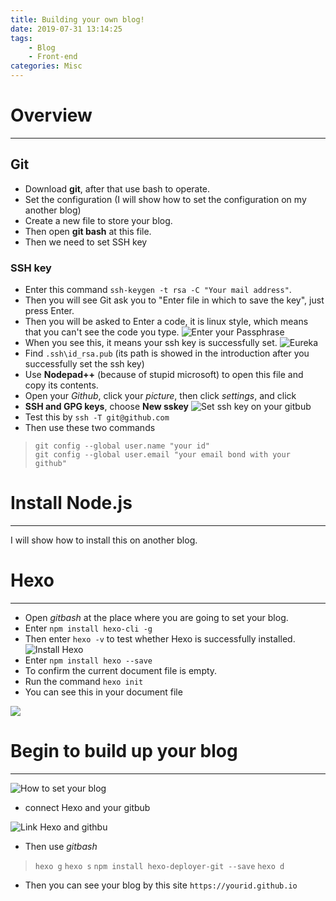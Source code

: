 ```yaml
---
title: Building your own blog!
date: 2019-07-31 13:14:25
tags: 
	- Blog
	- Front-end
categories: Misc
---
```


# Overview
***
## Git
* Download **git**, after that use bash to operate.
* Set the configuration (I will show how to set the configuration on my another blog)
* Create a new file to store your blog. 
* Then open **git bash** at this file.
* Then we need to set SSH key

### SSH key
* Enter this command `ssh-keygen -t rsa -C "Your mail address"`. 
* Then you will see Git ask you to "Enter file in which to save the key", just press Enter.
* Then you will be asked to Enter a code, it is linux style, which means that you can't see the code you type. 
![Enter your Passphrase](https://pic4.zhimg.com/80/v2-2cb74afa9b7c9077b33da54d4513523b_hd.jpg)
* When you see this, it means your ssh key is successfully set.
![Eureka](http://img.voycn.com/images/2019/05/c0a0f40a943fd5126ff4b6706b9922ee.png)
* Find `.ssh\id_rsa.pub` (its path is showed in the introduction after you successfully set the ssh key)
* Use **Nodepad++** (because of stupid microsoft) to open this file and copy its contents.
* Open your *Github*, click your *picture*, then click *settings*, and click
* **SSH and GPG keys**, choose **New sskey**
![Set ssh key on your gitbub](http://img.voycn.com/images/2019/05/28f50b516fc60b575b8318d0d3c8db51.png)
* Test this by `ssh -T git@github.com`
* Then use these two commands

>`git config --global user.name "your id"`  
>`git config --global user.email "your email bond with your github"`



# Install Node.js
***
I will show how to install this on another blog.

# Hexo
***
* Open *gitbash* at the place where you are going to set your blog.
* Enter `npm install hexo-cli -g`
* Then enter `hexo -v` to test whether Hexo is successfully installed.
![Install Hexo](http://img.voycn.com/images/2019/05/4fca51e6b5457f5cd09efddf36843467.png)
* Enter `npm install hexo --save`
* To confirm the current document file is empty.
* Run the command `hexo init`
* You can see this in your document file

![](http://img.voycn.com/images/2019/05/89bb9e3a1f43a939055a72eabe76dbec.png)

# Begin to build up your blog
***
![How to set your blog](http://img.voycn.com/images/2019/05/f61b966754e4d38bc7e10cc19d653682.png)

* connect Hexo and your gitbub

![Link Hexo and githbu](http://img.voycn.com/images/2019/05/e416f23faabb4711ef25fcaf40c4b59b.png)

* Then use *gitbash* 
>`hexo g`
>`hexo s`
>`npm install hexo-deployer-git --save`
>`hexo d`

* Then you can see your blog by this site `https://yourid.github.io`